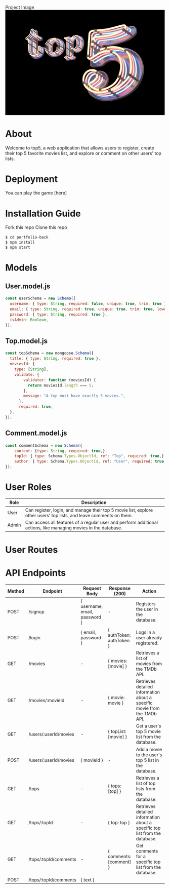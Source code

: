 Project Image
![Project Image](./public/images/top53.jpeg)

# About
Welcome to top5, a web application that allows users to register, create their top 5 favorite movies list, and explore or comment on other users' top lists.

# Deployment
You can play the game [here]

# Installation Guide
Fork this repo
Clone this repo
```shell
$ cd portfolio-back
$ npm install
$ npm start
```
# Models

## User.model.js
```js
const userSchema = new Schema({
  username: { type: String, required: false, unique: true, trim: true },
  email: { type: String, required: true, unique: true, trim: true, lowercase: true },
  password: { type: String, required: true },
  isAdmin: Boolean,
});
```

## Top.model.js
```js
const topSchema = new mongoose.Schema({
  title: { type: String, required: true },
  moviesId: {
    type: [String],
    validate: {
        validator: function (moviesId) {
          return moviesId.length === 5;
        },
        message: "A top must have exactly 5 movies.",
      }, 
      required: true,
  },
});


```
## Comment.model.js
```js
const commentSchema = new Schema({
    content: {type: String, required: true,},
    topId: { type: Schema.Types.ObjectId, ref: "Top", required: true,},
    author: { type: Schema.Types.ObjectId, ref: "User", required: true,
});
```


# User Roles
| Role    | Description                                                                                                                                                                  |
| ------- | ---------------------------------------------------------------------------------------------------------------------------------------------------------------------------- |
| User    | Can register, login, and manage their top 5 movie list, explore other users' top lists, and leave comments on them.                                                         |
| Admin   | Can access all features of a regular user and perform additional actions, like managing movies in the database.                                                             |


# User Routes
# API Endpoints
| Method | Endpoint                       | Request Body                        | Response (200)                    | Action                                             |
| ------ | ------------------------------ | ----------------------------------- | -------------------------------- | -------------------------------------------------- |
| POST   | /signup                        | { username, email, password }       | -                                | Registers the user in the database.                |
| POST   | /login                         | { email, password }                 | { authToken: authToken }         | Logs in a user already registered.                 |
| GET    | /movies                        | -                                   | { movies: [movie] }              | Retrieves a list of movies from the TMDb API.      |
| GET    | /movies/:movieId               | -                                   | { movie: movie }                 | Retrieves detailed information about a specific movie from the TMDb API. |
| GET    | /users/:userId/movies          | -                                   | { topList: [movie] }             | Get a user's top 5 movie list from the database.   |
| POST   | /users/:userId/movies          | { movieId }                         | -                                | Add a movie to the user's top 5 list in the database. |
| GET    | /tops                          | -                                   | { tops: [top] }                  | Retrieves a list of top lists from the database.   |
| GET    | /tops/:topId                   | -                                   | { top: top }                     | Retrieves detailed information about a specific top list from the database. |
| GET    | /tops/:topId/comments          | -                                   | { comments: [comment] }          | Get comments for a specific top list from the database. |
| POST   | /tops/:topId/comments          | { text }    






